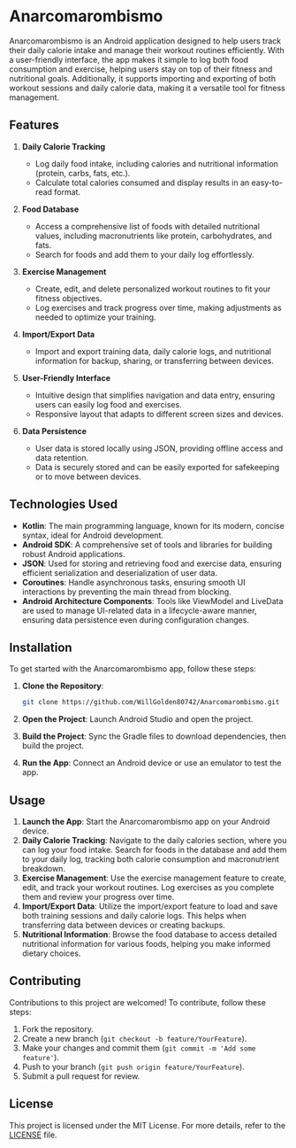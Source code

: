 # Anarcomarombismo

Anarcomarombismo is an Android application designed to help users track their daily calorie intake and manage their workout routines efficiently. With a user-friendly interface, the app makes it simple to log both food consumption and exercise, helping users stay on top of their fitness and nutritional goals. Additionally, it supports importing and exporting of both workout sessions and daily calorie data, making it a versatile tool for fitness management.

## Features

1. **Daily Calorie Tracking**
   - Log daily food intake, including calories and nutritional information (protein, carbs, fats, etc.).
   - Calculate total calories consumed and display results in an easy-to-read format.

2. **Food Database**
   - Access a comprehensive list of foods with detailed nutritional values, including macronutrients like protein, carbohydrates, and fats.
   - Search for foods and add them to your daily log effortlessly.

3. **Exercise Management**
   - Create, edit, and delete personalized workout routines to fit your fitness objectives.
   - Log exercises and track progress over time, making adjustments as needed to optimize your training.

4. **Import/Export Data**
   - Import and export training data, daily calorie logs, and nutritional information for backup, sharing, or transferring between devices.

5. **User-Friendly Interface**
   - Intuitive design that simplifies navigation and data entry, ensuring users can easily log food and exercises.
   - Responsive layout that adapts to different screen sizes and devices.

6. **Data Persistence**
   - User data is stored locally using JSON, providing offline access and data retention.
   - Data is securely stored and can be easily exported for safekeeping or to move between devices.

## Technologies Used

- **Kotlin**: The main programming language, known for its modern, concise syntax, ideal for Android development.
- **Android SDK**: A comprehensive set of tools and libraries for building robust Android applications.
- **JSON**: Used for storing and retrieving food and exercise data, ensuring efficient serialization and deserialization of user data.
- **Coroutines**: Handle asynchronous tasks, ensuring smooth UI interactions by preventing the main thread from blocking.
- **Android Architecture Components**: Tools like ViewModel and LiveData are used to manage UI-related data in a lifecycle-aware manner, ensuring data persistence even during configuration changes.

## Installation

To get started with the Anarcomarombismo app, follow these steps:

1. **Clone the Repository**:
   ```bash
   git clone https://github.com/WillGolden80742/Anarcomarombismo.git
   ```

2. **Open the Project**: Launch Android Studio and open the project.

3. **Build the Project**: Sync the Gradle files to download dependencies, then build the project.

4. **Run the App**: Connect an Android device or use an emulator to test the app.

## Usage

1. **Launch the App**: Start the Anarcomarombismo app on your Android device.
2. **Daily Calorie Tracking**: Navigate to the daily calories section, where you can log your food intake. Search for foods in the database and add them to your daily log, tracking both calorie consumption and macronutrient breakdown.
3. **Exercise Management**: Use the exercise management feature to create, edit, and track your workout routines. Log exercises as you complete them and review your progress over time.
4. **Import/Export Data**: Utilize the import/export feature to load and save both training sessions and daily calorie logs. This helps when transferring data between devices or creating backups.
5. **Nutritional Information**: Browse the food database to access detailed nutritional information for various foods, helping you make informed dietary choices.

## Contributing

Contributions to this project are welcomed! To contribute, follow these steps:

1. Fork the repository.
2. Create a new branch (`git checkout -b feature/YourFeature`).
3. Make your changes and commit them (`git commit -m 'Add some feature'`).
4. Push to your branch (`git push origin feature/YourFeature`).
5. Submit a pull request for review.

## License

This project is licensed under the MIT License. For more details, refer to the [LICENSE](LICENSE) file.
